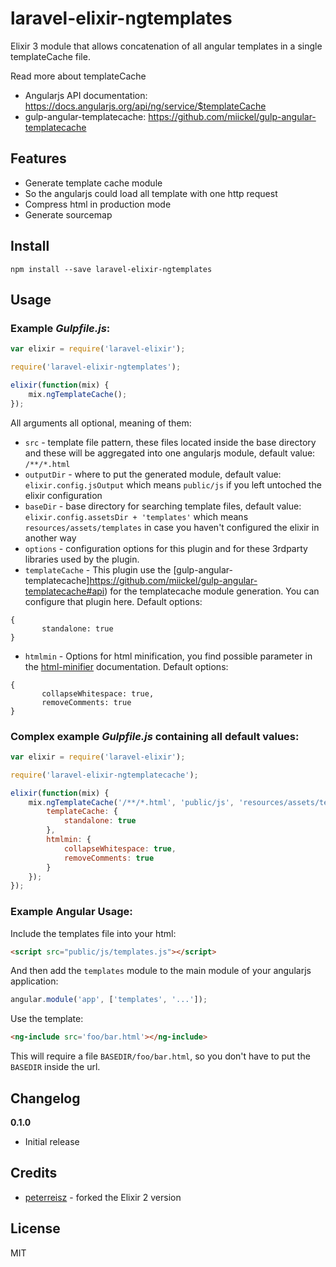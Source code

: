 # laravel-elixir-ngtemplates
Elixir 3 module that allows concatenation of all angular templates in a single templateCache file.



Read more about templateCache
* Angularjs API documentation: https://docs.angularjs.org/api/ng/service/$templateCache
* gulp-angular-templatecache: https://github.com/miickel/gulp-angular-templatecache

## Features

* Generate template cache module
 * So the angularjs could load all template with one http request
* Compress html in production mode
* Generate sourcemap


## Install

```
npm install --save laravel-elixir-ngtemplates
```

## Usage

### Example *Gulpfile.js*:

```javascript
var elixir = require('laravel-elixir');

require('laravel-elixir-ngtemplates');

elixir(function(mix) {
    mix.ngTemplateCache();
});
```

All arguments all optional, meaning of them:
- `src` - template file pattern, these files located inside the base directory and these will be aggregated into one angularjs module, default value: `/**/*.html`
- `outputDir` - where to put the generated module, default value: `elixir.config.jsOutput` which means `public/js` if you left untoched the elixir configuration
- `baseDir` - base directory for searching template files, default value: `elixir.config.assetsDir + 'templates'` which means `resources/assets/templates` in case you haven't configured the elixir in another way
- `options` - configuration options for this plugin and for these 3rdparty libraries used by the plugin.
 - `templateCache` - This plugin use the [gulp-angular-templatecache]https://github.com/miickel/gulp-angular-templatecache#api) for the templatecache module generation. You can configure that plugin here. Default options:
 ```
 {
        standalone: true
 }
 ```
 - `htmlmin` - Options for html minification, you find possible parameter in the [html-minifier](https://github.com/kangax/html-minifier#options-quick-reference) documentation. Default options:
 ```
 {
        collapseWhitespace: true,
        removeComments: true
 }
 ```


### Complex example *Gulpfile.js* containing all default values:

```javascript
var elixir = require('laravel-elixir');

require('laravel-elixir-ngtemplatecache');

elixir(function(mix) {
    mix.ngTemplateCache('/**/*.html', 'public/js', 'resources/assets/templates', {
        templateCache: {
			standalone: true
		},
		htmlmin: {
			collapseWhitespace: true,
			removeComments: true
		}
    });
});
```

### Example Angular Usage:

Include the templates file into your html:
```html
<script src="public/js/templates.js"></script>
```
And then add the `templates` module to the main module of your angularjs application:

```javascript
angular.module('app', ['templates', '...']);
```

Use the template:
```html
<ng-include src='foo/bar.html'></ng-include>
```
This will require a file `BASEDIR/foo/bar.html`, so you don't have to put the `BASEDIR` inside the url.

## Changelog

__0.1.0__
- Initial release

## Credits

- [peterreisz](https://github.com/peterreisz/laravel-elixir-ngtemplatecache) - forked the Elixir 2 version

## License

MIT
